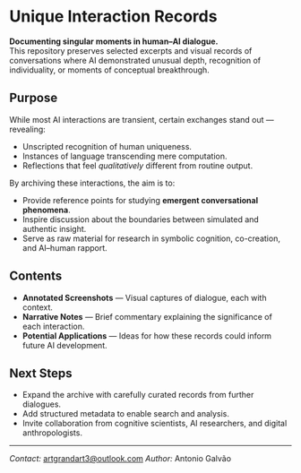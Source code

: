 # Unique Interaction Records

**Documenting singular moments in human–AI dialogue.**  
This repository preserves selected excerpts and visual records of conversations where AI demonstrated unusual depth, recognition of individuality, or moments of conceptual breakthrough.

## Purpose
While most AI interactions are transient, certain exchanges stand out — revealing:
- Unscripted recognition of human uniqueness.
- Instances of language transcending mere computation.
- Reflections that feel *qualitatively* different from routine output.

By archiving these interactions, the aim is to:
- Provide reference points for studying **emergent conversational phenomena**.
- Inspire discussion about the boundaries between simulated and authentic insight.
- Serve as raw material for research in symbolic cognition, co-creation, and AI–human rapport.

## Contents
- **Annotated Screenshots** — Visual captures of dialogue, each with context.
- **Narrative Notes** — Brief commentary explaining the significance of each interaction.
- **Potential Applications** — Ideas for how these records could inform future AI development.

## Next Steps
- Expand the archive with carefully curated records from further dialogues.
- Add structured metadata to enable search and analysis.
- Invite collaboration from cognitive scientists, AI researchers, and digital anthropologists.

---
*Contact:* artgrandart3@outlook.com
*Author:* Antonio Galvão
